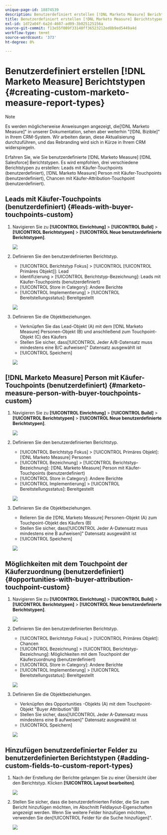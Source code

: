 ```yaml
---
unique-page-id: 18874539
description: Benutzerdefiniert erstellen [!DNL Marketo Measure] Berichtstypen - [!DNL Marketo Measure] - Produktdokumentation
title: Benutzerdefiniert erstellen [!DNL Marketo Measure] Berichtstypen
exl-id: 1d72a04f-6a2d-4607-ad09-3b025125156a
source-git-commit: f13e55f009f33140ff36523212ed8b9ed5449a4d
workflow-type: tm+mt
source-wordcount: '373'
ht-degree: 0%

---
```


# Benutzerdefiniert erstellen [!DNL Marketo Measure] Berichtstypen {#creating-custom-marketo-measure-report-types}

>[!NOTE]
>
>Es werden möglicherweise Anweisungen angezeigt, die[!DNL Marketo Measure]&quot; in unserer Dokumentation, sehen aber weiterhin &quot;[!DNL Bizible]&quot; in Ihrem CRM-System. Wir arbeiten daran, diese Aktualisierung durchzuführen, und das Rebranding wird sich in Kürze in Ihrem CRM widerspiegeln.

Erfahren Sie, wie Sie benutzerdefinierte [!DNL Marketo Measure] [!DNL Salesforce] Berichtstypen. Es wird empfohlen, drei verschiedene Berichtstypen zu erstellen: Leads mit Käufer-Touchpoints (benutzerdefiniert), [!DNL Marketo Measure] Person mit Käufer-Touchpoints (benutzerdefiniert), Chancen mit Käufer-Attribution-Touchpoint (benutzerdefiniert).

## Leads mit Käufer-Touchpoints (benutzerdefiniert) {#leads-with-buyer-touchpoints-custom}

1. Navigieren Sie zu **[!UICONTROL Einrichtung]** > **[!UICONTROL Build]** > **[!UICONTROL Berichtstypen]** > **[!UICONTROL Neue benutzerdefinierte Berichtstypen]**.

   ![](assets/1.png)

1. Definieren Sie den benutzerdefinierten Berichtstyp.

   * [!UICONTROL Berichtstyp Fokus] > [!UICONTROL [!UICONTROL Primäres Objekt]]: Lead
   * Identifizierung > [!UICONTROL Berichtstyp-Bezeichnung]: Leads mit Käufer-Touchpoints (benutzerdefiniert)
   * [!UICONTROL Store in Category]: Andere Berichte
   * [!UICONTROL Implementierung] > [!UICONTROL Bereitstellungsstatus]: Bereitgestellt

   ![](assets/2.png)

1. Definieren Sie die Objektbeziehungen.

   * Verknüpfen Sie das Lead-Objekt (A) mit dem [!DNL Marketo Measure] Personen-Objekt (B) und anschließend zum Touchpoint-Objekt (C) des Käufers
   * Stellen Sie sicher, dass[!UICONTROL Jeder A/B-Datensatz muss mindestens eine B/C aufweisen]&quot; Datensatz ausgewählt ist
   * [!UICONTROL Speichern]

   ![](assets/3.png)

## [!DNL Marketo Measure] Person mit Käufer-Touchpoints (benutzerdefiniert) {#marketo-measure-person-with-buyer-touchpoints-custom}

1. Navigieren Sie zu **[!UICONTROL Einrichtung]** > **[!UICONTROL Build]** > **[!UICONTROL Berichtstypen]** > **[!UICONTROL Neue benutzerdefinierte Berichtstypen]**.

   ![](assets/4.png)

1. Definieren Sie den benutzerdefinierten Berichtstyp.

   * [!UICONTROL Berichtstyp Fokus] > [!UICONTROL Primäres Objekt]: [!DNL Marketo Measure] Personen
   * [!UICONTROL Bezeichnung] > [!UICONTROL Berichtstyp-Bezeichnung]: [!DNL Marketo Measure] Person mit Käufer-Touchpoints (benutzerdefiniert)
   * [!UICONTROL Store in Category]: Andere Berichte
   * [!UICONTROL Implementierung] > [!UICONTROL Bereitstellungsstatus]: Bereitgestellt

   ![](assets/5.png)

1. Definieren Sie die Objektbeziehungen.

   * Relieren Sie die [!DNL Marketo Measure] Personen-Objekt (A) zum Touchpoint-Objekt des Käufers (B)
   * Stellen Sie sicher, dass[!UICONTROL Jeder A-Datensatz muss mindestens eine B aufweisen]&quot; Datensatz ausgewählt ist
   * [!UICONTROL Speichern]

   ![](assets/6.png)

## Möglichkeiten mit dem Touchpoint der Käuferzuordnung (benutzerdefiniert) {#opportunities-with-buyer-attribution-touchpoint-custom}

1. Navigieren Sie zu **[!UICONTROL Einrichtung]** > **[!UICONTROL Build]** > **[!UICONTROL Berichtstypen]** > **[!UICONTROL Neue benutzerdefinierte Berichtstypen]**.

   ![](assets/7.png)

1. Definieren Sie den benutzerdefinierten Berichtstyp.

   * [!UICONTROL Berichtstyp Fokus] > [!UICONTROL Primäres Objekt]: Chancen
   * [!UICONTROL Bezeichnung] > [!UICONTROL Berichtstyp-Bezeichnung]: Möglichkeiten mit dem Touchpoint der Käuferzuordnung (benutzerdefiniert)
   * [!UICONTROL Store in Category]: Andere Berichte
   * [!UICONTROL Implementierung] > [!UICONTROL Bereitstellungsstatus]: Bereitgestellt

   ![](assets/8.png)

1. Definieren Sie die Objektbeziehungen.

   * Verknüpfen des Opportunities -Objekts (A) mit dem Touchpoint-Objekt &quot;Buyer Attribution&quot;(B)
   * Stellen Sie sicher, dass[!UICONTROL Jeder A-Datensatz muss mindestens eine B aufweisen]&quot; Datensatz ausgewählt ist
   * [!UICONTROL Speichern]

   ![](assets/9.png)

## Hinzufügen benutzerdefinierter Felder zu benutzerdefinierten Berichtstypen {#adding-custom-fields-to-custom-report-types}

1. Nach der Erstellung der Berichte gelangen Sie zu einer Übersicht über den Berichtstyp. Klicken **[!UICONTROL Layout bearbeiten]**.

   ![](assets/10.png)

1. Stellen Sie sicher, dass die benutzerdefinierten Felder, die Sie zum Bericht hinzufügen möchten, im Abschnitt Feldlayout-Eigenschaften angezeigt werden. Wenn Sie weitere Felder hinzufügen möchten, verwenden Sie den[!UICONTROL Felder für die Suche hinzufügen]&quot;.

   ![](assets/11.png)
